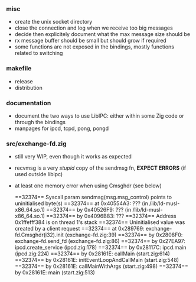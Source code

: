 ### misc

- create the unix socket directory
- close the connection and log when we receive too big messages
- decide then explicitely document what the max message size should be
- rx message buffer should be small but should grow if required
- some functions are not exposed in the bindings, mostly functions related to switching

### makefile

- release
- distribution

### documentation

- document the two ways to use LibIPC: either within some Zig code or through the bindings
- manpages for ipcd, tcpd, pong, pongd

### src/exchange-fd.zig

- still very WIP, even though it works as expected
- recvmsg is a very *stupid* copy of the sendmsg fn, **EXPECT ERRORS** (if used outside libipc)
- at least one memory error when using Cmsghdr (see below)

	==32374== Syscall param sendmsg(msg.msg_control) points to uninitialised byte(s)
	==32374==    at 0x40554A3: ??? (in /lib/ld-musl-x86_64.so.1)
	==32374==    by 0x40526F9: ??? (in /lib/ld-musl-x86_64.so.1)
	==32374==    by 0x4096B83: ???
	==32374==  Address 0x1ffefff384 is on thread 1's stack
	==32374==  Uninitialised value was created by a client request
	==32374==    at 0x289769: exchange-fd.Cmsghdr(i32).init (exchange-fd.zig:39)
	==32374==    by 0x2808F0: exchange-fd.send_fd (exchange-fd.zig:86)
	==32374==    by 0x27EA97: ipcd.create_service (ipcd.zig:178)
	==32374==    by 0x28117C: ipcd.main (ipcd.zig:224)
	==32374==    by 0x28161E: callMain (start.zig:614)
	==32374==    by 0x28161E: initEventLoopAndCallMain (start.zig:548)
	==32374==    by 0x28161E: callMainWithArgs (start.zig:498)
	==32374==    by 0x28161E: main (start.zig:513)

